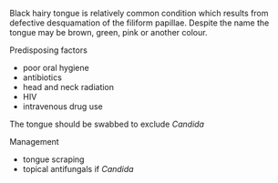 Black hairy tongue is relatively common condition which results from defective desquamation of the filiform papillae. Despite the name the tongue may be brown, green, pink or another colour.  
  
Predisposing factors  
* poor oral hygiene
* antibiotics
* head and neck radiation
* HIV
* intravenous drug use

  
The tongue should be swabbed to exclude *Candida*  
  
Management  
* tongue scraping
* topical antifungals if *Candida*
